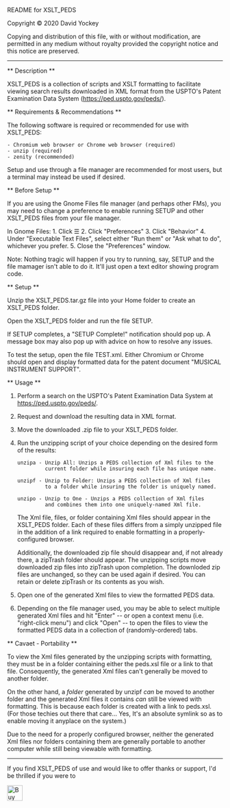 README for XSLT_PEDS

  Copyright © 2020 David Yockey
  
  Copying and distribution of this file, with or without modification,
  are permitted in any medium without royalty provided the copyright
  notice and this notice are preserved.
  
<hr />
  
  ** Description **
  
  XSLT_PEDS is a collection of scripts and XSLT formatting to facilitate
  viewing search results downloaded in XML format from the USPTO's
  Patent Examination Data System (https://ped.uspto.gov/peds/).
  

  ** Requirements & Recommendations **
  
  The following software is required or recommended for use with XSLT_PEDS:
  
    - Chromium web browser or Chrome web browser (required)
    - unzip (required)
    - zenity (recommended)
    
  Setup and use through a file manager are recommended for most users,
  but a terminal may instead be used if desired.
    
    
  ** Before Setup **
  
  If you are using the Gnome Files file manager (and perhaps other FMs),
  you may need to change a preference to enable running SETUP and other
  XSLT_PEDS files from your file manager.
  
  In Gnome Files:
    1. Click ☰
    2. Click "Preferences"
    3. Click "Behavior"
    4. Under "Executable Text Files",
       select either "Run them" or "Ask what to do", whichever you prefer.
    5. Close the "Preferences" window.
    
  Note: Nothing tragic will happen if you try to running, say, SETUP and
  the file mamager isn't able to do it. It'll just open a text editor
  showing program code.
  
  
  ** Setup **

  Unzip the XSLT_PEDS.tar.gz file into your Home folder to create an
  XSLT_PEDS folder.
  
  Open the XSLT_PEDS folder and run the file SETUP.
  
  If SETUP completes, a "SETUP Complete!" notification should pop up.
  A message box may also pop up with advice on how to resolve any issues.

  To test the setup, open the file TEST.xml. Either Chromium or Chrome
  should open and display formatted data for the patent document
  "MUSICAL INSTRUMENT SUPPORT".
  
  
  ** Usage **
  
  1. Perform a search on the USPTO's Patent Examination Data System at
  https://ped.uspto.gov/peds/.
  
  2. Request and download the resulting data in XML format.
    
  3. Move the downloaded .zip file to your XSLT_PEDS folder.
  
  4. Run the unzipping script of your choice depending on the desired
     form of the results:
     
         unzipa - Unzip All: Unzips a PEDS collection of Xml files to the
                  current folder while insuring each file has unique name.
         
         unzipf - Unzip to Folder: Unzips a PEDS collection of Xml files
                  to a folder while insuring the folder is uniquely named.
         
         unzipo - Unzip to One - Unzips a PEDS collection of Xml files
                  and combines them into one uniquely-named Xml file.
  
     The Xml file, files, or folder containing Xml files should appear in
     the XSLT_PEDS folder. Each of these files differs from a simply
     unzipped file in the addition of a link required to enable formatting
     in a properly-configured browser.
     
     Additionally, the downloaded zip file should disappear and, if not
     already there, a zipTrash folder should appear. The unzipping
     scripts move downloaded zip files into zipTrash upon completion.
     The downloded zip files are unchanged, so they can be used again if
     desired. You can retain or delete zipTrash or its contents as you
     wish.
     
  5. Open one of the generated Xml files to view the formatted PEDS data.
  
  6. Depending on the file manager used, you may be able to select
     multiple generated Xml files and hit "Enter" -- or open a context
     menu (i.e. "right-click menu") and click "Open" -- to open the files
     to view the formatted PEDS data in a collection of (randomly-ordered)
     tabs.


  ** Cavaet - Portability **
  
  To view the Xml files generated by the unzipping scripts with formatting,
  they must be in a folder containing either the peds.xsl file or a
  link to that file. Consequently, the generated Xml files can't generally
  be moved to another folder.
  
  On the other hand, a *folder* generated by unzipf *can* be moved to
  another folder and the generated Xml files it contains *can* still be
  viewed with formatting. This is because each folder is created with a
  link to peds.xsl. (For those techies out there that care... Yes, It's
  an absolute symlink so as to enable moving it anyplace on the system.)
  
  Due to the need for a properly configured browser, neither the generated
  Xml files nor folders containing them are generally portable to another
  computer while still being viewable with formatting.

<hr />

  If you find XSLT_PEDS of use and would like to offer thanks or support,
  I'd be thrilled if you were to
  
  <a href='https://ko-fi.com/T6T61X3W6' target='_blank'><img height='36' style='border:0px;height:36px;' src='https://cdn.ko-fi.com/cdn/kofi1.png?v=2' border='0' alt='Buy Me a Coffee at ko-fi.com' /></a>

